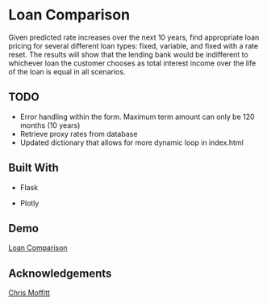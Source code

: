 # Loan Comparison

Given predicted rate increases over the next 10 years, find appropriate loan pricing for several different loan types:  fixed, variable, and fixed with a rate reset.  The results will show that the lending bank would be indifferent to whichever loan the customer chooses as total interest income over the life of the loan is equal in all scenarios.

## TODO

* Error handling within the form.  Maximum term amount can only be 120 months (10 years)
* Retrieve proxy rates from database
* Updated dictionary that allows for more dynamic loop in index.html

## Built With

* Flask

* Plotly

## Demo

[Loan Comparison](https://loan-comparison.herokuapp.com)

## Acknowledgements

[Chris Moffitt](https://github.com/chris1610)